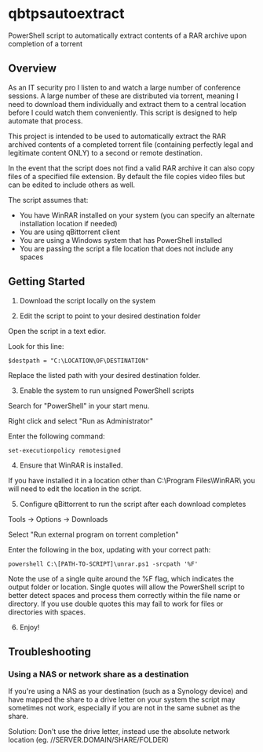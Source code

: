 # qbtpsautoextract

PowerShell script to automatically extract contents of a RAR archive upon completion of a torrent

## Overview

As an IT security pro I listen to and watch a large number of conference sessions. A large number of these are distributed via torrent, meaning I need to download them individually and extract them to a central location before I could watch them conveniently. This script is designed to help automate that process.

This project is intended to be used to automatically extract the RAR archived contents of a completed torrent file (containing perfectly legal and legitimate content ONLY) to a second or remote destination.

In the event that the script does not find a valid RAR archive it can also copy files of a specified file extension. By default the file copies video files but can be edited to include others as well.

The script assumes that:
* You have WinRAR installed on your system (you can specify an alternate installation location if needed)
* You are using qBittorrent client
* You are using a Windows system that has PowerShell installed
* You are passing the script a file location that does not include any spaces

## Getting Started
1. Download the script locally on the system

2. Edit the script to point to your desired destination folder

Open the script in a text edior. 

Look for this line:

```
$destpath = "C:\LOCATION\OF\DESTINATION"
```

Replace the listed path with your desired destination folder.

3. Enable the system to run unsigned PowerShell scripts

Search for "PowerShell" in your start menu. 

Right click and select "Run as Administrator"

Enter the following command: 
```
set-executionpolicy remotesigned
```

4. Ensure that WinRAR is installed.

If you have installed it in a location other than C:\Program Files\WinRAR\ you will need to edit the location in the script.  

5. Configure qBittorrent to run the script after each download completes

Tools -> Options -> Downloads

Select "Run external program on torrent completion"

Enter the following in the box, updating with your correct path:

```
powershell C:\[PATH-TO-SCRIPT]\unrar.ps1 -srcpath '%F' 
```

Note the use of a single quite around the %F flag, which indicates the output folder or location. Single quotes will allow the PowerShell script to better detect spaces and process them correctly within the file name or directory. If you use double quotes this may fail to work for files or directories with spaces.

6. Enjoy!

## Troubleshooting
### Using a NAS or network share as a destination
If you're using a NAS as your destination (such as a Synology device) and have mapped the share to a drive letter on your system the script may sometimes not work, especially if you are not in the same subnet as the share.

Solution: Don't use the drive letter, instead use the absolute network location (eg. //SERVER.DOMAIN/SHARE/FOLDER)
